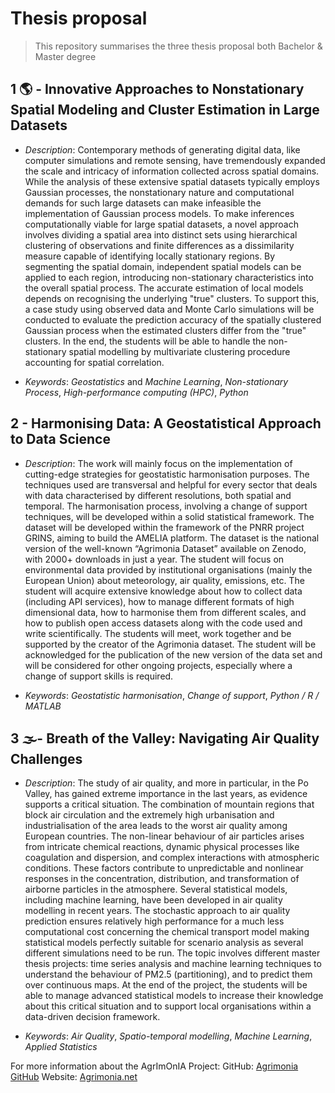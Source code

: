 # Thesis proposal
> This repository summarises the three thesis proposal both Bachelor & Master degree

## 1 :earth_americas: - Innovative Approaches to Nonstationary Spatial Modeling and Cluster Estimation in Large Datasets

 * _Description_: Contemporary methods of generating digital data, like computer simulations and remote sensing, have tremendously expanded the scale and intricacy of information collected across spatial domains. While the analysis of these extensive spatial datasets typically employs Gaussian processes, the nonstationary nature and computational demands for such large datasets can make infeasible the implementation of Gaussian process models. To make inferences computationally viable for large spatial datasets, a novel approach involves dividing a spatial area into distinct sets using hierarchical clustering of observations and finite differences as a dissimilarity measure capable of identifying locally stationary regions. By segmenting the spatial domain, independent spatial models can be applied to each region, introducing non-stationary characteristics into the overall spatial process. The accurate estimation of local models depends on recognising the underlying "true" clusters. To support this, a case study using observed data and Monte Carlo simulations will be conducted to evaluate the prediction accuracy of the spatially clustered Gaussian process when the estimated clusters differ from the "true" clusters. In the end, the students will be able to handle the non-stationary spatial modelling by multivariate clustering procedure accounting for spatial correlation. 
 
 * _Keywords_: *Geostatistics* and *Machine Learning*, *Non-stationary Process*, *High-performance computing (HPC)*, *Python*
 
 
## 2 - Harmonising Data: A Geostatistical Approach to Data Science

* _Description_: The work will mainly focus on the implementation of cutting-edge strategies for geostatistic harmonisation purposes. The techniques used are transversal and helpful for every sector that deals with data characterised by different resolutions, both spatial and temporal. The harmonisation process, involving a change of support techniques, will be developed within a solid statistical framework. The dataset will be developed within the framework of the PNRR project GRINS, aiming to build the AMELIA platform. The dataset is the national version of the well-known “Agrimonia Dataset” available on Zenodo, with 2000+ downloads in just a year. The student will focus on environmental data provided by institutional organisations (mainly the European Union) about meteorology, air quality, emissions, etc. The student will acquire extensive knowledge about how to collect data (including API services), how to manage different formats of high dimensional data, how to harmonise them from different scales, and how to publish open access datasets along with the code used and write scientifically. The students will meet, work together and be supported by the creator of the Agrimonia dataset. The student will be acknowledged for the publication of the new version of the data set and will be considered for other ongoing projects, especially where a change of support skills is required.

* _Keywords_: *Geostatistic harmonisation*, *Change of support*, *Python / R / MATLAB*

## 3 :fog:- Breath of the Valley: Navigating Air Quality Challenges

* _Description_: The study of air quality, and more in particular, in the Po Valley, has gained extreme importance in the last years, as evidence supports a critical situation. The combination of mountain regions that block air circulation and the extremely high urbanisation and industrialisation of the area leads to the worst air quality among European countries. The non-linear behaviour of air particles arises from intricate chemical reactions, dynamic physical processes like coagulation and dispersion, and complex interactions with atmospheric conditions. These factors contribute to unpredictable and nonlinear responses in the concentration, distribution, and transformation of airborne particles in the atmosphere. Several statistical models, including machine learning, have been developed in air quality modelling in recent years. The stochastic approach to air quality prediction ensures relatively high performance for a much less computational cost concerning the chemical transport model making statistical models perfectly suitable for scenario analysis as several different simulations need to be run. The topic involves different master thesis projects: time series analysis and machine learning techniques to understand the behaviour of PM2.5 (partitioning), and to predict them over continuous maps. At the end of the project, the students will be able to manage advanced statistical models to increase their knowledge about this critical situation and to support local organisations within a data-driven decision framework.

* _Keywords_: *Air Quality*, *Spatio-temporal modelling*, *Machine Learning*, *Applied Statistics*


For more information about the AgrImOnIA Project:
GitHub: [Agrimonia GitHub](https://github.com/AgrImOnIA-project)
Website: [Agrimonia.net](https://agrimonia.net/) 









